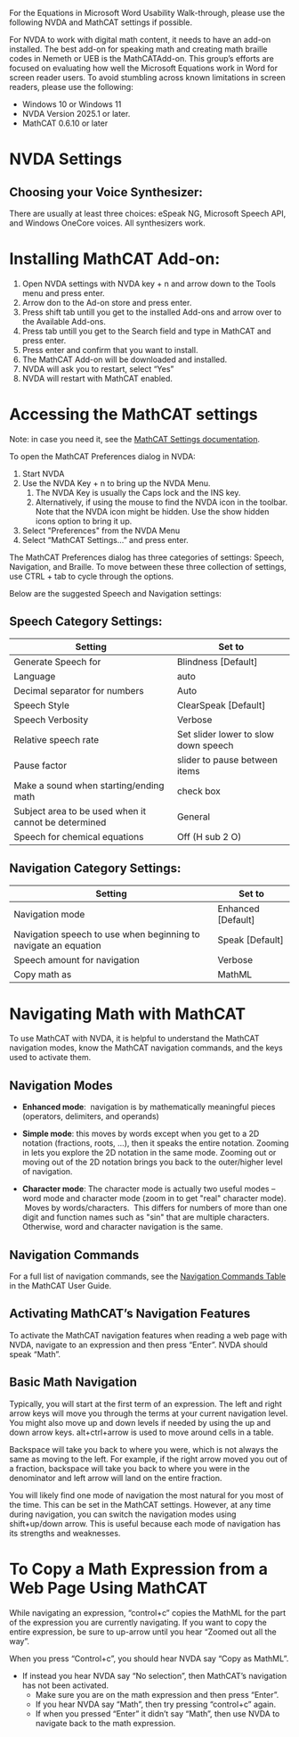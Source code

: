 For the Equations in Microsoft Word Usability Walk-through, please use
the following NVDA and MathCAT settings if possible.

For NVDA to work with digital math content, it needs to have an add-on
installed. The best add-on for speaking math and creating math braille
codes in Nemeth or UEB is the MathCATAdd-on. This group’s efforts are
focused on evaluating how well the Microsoft Equations work in Word for
screen reader users. To avoid stumbling across known limitations in
screen readers, please use the following:

- Windows 10 or Windows 11
- NVDA Version 2025.1 or later.
- MathCAT 0.6.10 or later

# NVDA Settings

## Choosing your Voice Synthesizer:

There are usually at least three choices: eSpeak NG, Microsoft Speech
API, and Windows OneCore voices. All synthesizers work.

# Installing MathCAT Add-on:

1.   Open NVDA settings with NVDA key + n and arrow down to the  Tools menu and press enter.
2. Arrow don to the Ad-on store and press enter.
  3. Press shift  tab untill you get to the installed Add-ons and arrow over to the Available Add-ons.
  4. Press tab untill you get to the Search field and type in MathCAT and press enter.
  6. Press enter and confirm that you want to install.
  7. The MathCAT Add-on will be downloaded and installed.
   8.  NVDA will ask you to restart, select “Yes”
9. NVDA will restart with MathCAT enabled.

# Accessing the MathCAT settings

Note: in case you need it, see the [MathCAT Settings
documentation](https://nsoiffer.github.io/MathCAT/users.html).

To open the MathCAT Preferences dialog in NVDA:

1.  Start NVDA
2.  Use the NVDA Key + n to bring up the NVDA Menu.
    1.  The NVDA Key is usually the Caps lock and the INS key.
    2.  Alternatively, if using the mouse to find the NVDA icon in the
        toolbar. Note that the NVDA icon might be hidden. Use the show
        hidden icons option to bring it up.
3.  Select "Preferences" from the NVDA Menu
4.  Select “MathCAT Settings...” and press enter.

The MathCAT Preferences dialog has three categories of settings: Speech,
Navigation, and Braille.  To move between these three collection of settings, use CTRL + tab to cycle through the options.

Below are the suggested Speech and
Navigation settings:

## Speech Category Settings:

| Setting                       | Set to                 |
|-------------------------------|------------------------|
| Generate Speech for           | Blindness \[Default\]  |
| Language | auto |
| Decimal separator for numbers | Auto|
| Speech Style                  | ClearSpeak \[Default\] |
| Speech Verbosity              | Verbose                |
| Relative speech rate | Set slider lower to slow down speech |
| Pause factor | slider  to pause between items |
| Make a sound when starting/ending math  | check box |
| Subject area to be used when it cannot be determined  | General |
| Speech for chemical equations | Off (H sub 2 O)        |

## Navigation Category Settings:

| Setting | Set to |
|----|----|
| Navigation mode | Enhanced \[Default\] |
| Navigation speech to use when beginning to navigate an equation | Speak \[Default\] |
| Speech amount for navigation | Verbose |
| Copy math as | MathML |

# Navigating Math with MathCAT

To use MathCAT with NVDA, it is helpful to understand the MathCAT
navigation modes, know the MathCAT navigation commands, and the keys
used to activate them.

## Navigation Modes

- **Enhanced mode**:  navigation is by mathematically meaningful pieces
  (operators, delimiters, and operands)

- **Simple mode**: this moves by words except when you get to a 2D
  notation (fractions, roots, …), then it speaks the entire notation.
  Zooming in lets you explore the 2D notation in the same mode. Zooming
  out or moving out of the 2D notation brings you back to the
  outer/higher level of navigation.

- **Character mode**: The character mode is actually two useful modes –
  word mode and character mode (zoom in to get "real" character mode).
   Moves by words/characters.  This differs for numbers of more than one
  digit and function names such as "sin" that are multiple characters.
  Otherwise, word and character navigation is the same.

## Navigation Commands

For a full list of navigation commands, see the [Navigation Commands
Table](https://nsoiffer.github.io/MathCAT/nav-commands.html#navigation-modes:~:text=Navigation%20Commands%20Table)
in the MathCAT User Guide.

## Activating MathCAT’s Navigation Features

To activate the MathCAT navigation features when reading a web page with
NVDA, navigate to an expression and then press “Enter”. NVDA should
speak “Math”.

## Basic Math Navigation

Typically, you will start at the first term of an expression. The left
and right arrow keys will move you through the terms at your current
navigation level. You might also move up and down levels if needed by
using the up and down arrow keys. alt+ctrl+arrow is used to move around
cells in a table.

Backspace will take you back to where you were, which is not always the
same as moving to the left. For example, if the right arrow moved you
out of a fraction, backspace will take you back to where you were in the
denominator and left arrow will land on the entire fraction.

You will likely find one mode of navigation the most natural for you
most of the time. This can be set in the MathCAT settings. However, at
any time during navigation, you can switch the navigation modes using
shift+up/down arrow. This is useful because each mode of navigation has
its strengths and weaknesses.

# To Copy a Math Expression from a Web Page Using MathCAT

While navigating an expression, “control+c” copies the MathML for the
part of the expression you are currently navigating. If you want to copy
the entire expression, be sure to up-arrow until you hear “Zoomed out
all the way”.

When you press “Control+c”, you should hear NVDA say “Copy as MathML”.

- If instead you hear NVDA say “No selection”, then MathCAT’s navigation
  has not been activated.
  - Make sure you are on the math expression and then press “Enter”.
  - If you hear NVDA say “Math”, then try pressing “control+c” again.
  - If when you pressed “Enter” it didn’t say “Math”, then use NVDA to
    navigate back to the math expression.
